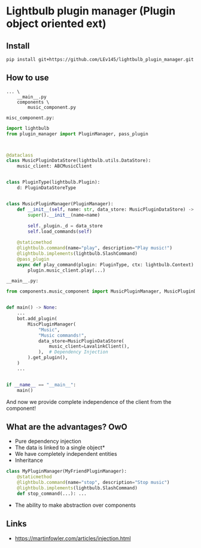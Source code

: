 # Lightbulb plugin manager  (Plugin object oriented ext)


## Install

```
pip install git+https://github.com/LEv145/lightbulb_plugin_manager.git
```


## How to use
```
... \
    __main__.py
    components \ 
        music_component.py
```

`misc_component.py:`
```py
import lightbulb
from plugin_manager import PluginManager, pass_plugin



@dataclass
class MusicPluginDataStore(lightbulb.utils.DataStore):
    music_client: ABCMusicClient


class PluginType(lightbulb.Plugin):
    d: PluginDataStoreType


class MusicPluginManager(PluginManager):
    def __init__(self, name: str, data_store: MusicPluginDataStore) -> None:
        super().__init__(name=name)
        
        self._plugin._d = data_store
        self.load_commands(self)

    @staticmethod
    @lightbulb.command(name="play", description="Play music!")
    @lightbulb.implements(lightbulb.SlashCommand)
    @pass_plugin
    async def play_command(plugin: PluginType, ctx: lightbulb.Context) -> None:
        plugin.music_client.play(...)
```

`__main__.py:`
```py
from components.music_component import MusicPluginManager, MusicPluginDataStore


def main() -> None:
    ...
    bot.add_plugin(
        MiscPluginManager(
            "Music", 
            "Music commands!", 
            data_store=MusicPluginDataStore(
                music_client=LavalinkClient(),
            ),  # Dependency Injection
        ).get_plugin(),
    )
    ...


if __name__ == "__main__":
    main()
```
And now we provide complete independence of the client from the component!


## What are the advantages? OwO

* Pure dependency injection
* The data is linked to a single object*
* We have completely independent entities
* Inheritance
```py
class MyPluginManager(MyFriendPluginManager):
    @staticmethod
    @lightbulb.command(name="stop", description="Stop music")
    @lightbulb.implements(lightbulb.SlashCommand)
    def stop_command(...): ...
```
* The ability to make abstraction over components


## Links
* https://martinfowler.com/articles/injection.html
